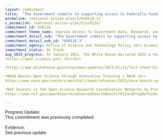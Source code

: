 ```yaml
---
layout: commitment
title:  "The Government commits to supporting access to Federally-funded science and data… by launching programs aimed at awarding more grants to early-stage researchers as well as encouraging a diverse pool of award applicants;"
permalink: /national-action-plan/5/US0116-3/
c_permalink: /national-action-plan/5/us0116/
commitment_id: US0116
commitment_theme_name: Improve Access to Government Data, Research, and Information
commitment_detail_sub: "The Government commits to supporting access to Federally-funded science and data… by launching programs aimed at awarding more grants to early-stage researchers as well as encouraging a diverse pool of award applicants;"
commitment_detail_sub_id: "US0116.3"
commitment_agency: Office of Science and Technology Policy <br> Science and Society team
commitment_status: On Track
aug_2023_progress: In January 2023, the White House declared 2023 a Year of Open Science, a multi-agency initiative coordinated through the Subcommittee on Open Science to advance national open science policies (see links below). Several activities center on engaging early-stage researchers and researchers from historically excluded backgrounds, including a series of listening sessions with early career researchers to understand and elevate their needs, priorities, and experiences in advancing open science.<br>
•https://open.science.gov/ <br><br>

•https://www.whitehouse.gov/ostp/news-updates/2023/01/11/fact-sheet-biden-harris-administration-announces-new-actions-to-advance-open-and-equitable-research/ <br><br>

•NASA Boosts Open Science through Innovative Training | NASA <br>
https://www.nasa.gov/centers/marshall/news/releases/2023/nasa-boosts-open-science-through-innovative-training <br><br>

•NSF Invests in Ten Open Science Research Coordination Networks to Promote Open Science <br>
https://www.nsf.gov/awardsearch/advancedSearchResult?PIId=&ProgRefCode=121Z"

---
```

Progress Update:<br>
This commitment was previously completed.
<br>
<br>
Evidence:<br>
See previous update